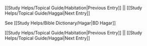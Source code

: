 [[Study Helps/Topical Guide/Habitation|Previous Entry]]  ||  [[Study Helps/Topical Guide/Haggai|Next Entry]]

 See [[Study Helps/Bible Dictionary/Hagar|BD Hagar]]

[[Study Helps/Topical Guide/Habitation|Previous Entry]]  ||  [[Study Helps/Topical Guide/Haggai|Next Entry]]